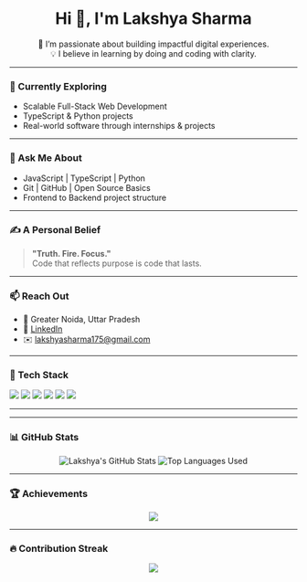<h1 align="center">Hi 👋, I'm Lakshya Sharma</h1>

<p align="center">
  🚀 I’m passionate about building impactful digital experiences.<br>
  💡 I believe in learning by doing and coding with clarity.
</p>

---

### 🌱 Currently Exploring

- Scalable Full-Stack Web Development
- TypeScript & Python projects
- Real-world software through internships & projects

---

### 💬 Ask Me About

- JavaScript | TypeScript | Python
- Git | GitHub | Open Source Basics
- Frontend to Backend project structure

---

### ✍️ A Personal Belief

> **"Truth. Fire. Focus."** <br>
> Code that reflects purpose is code that lasts.

---

### 📫 Reach Out

- 📍 Greater Noida, Uttar Pradesh
- 💼 [LinkedIn](https://www.linkedin.com/in/lakshya-sharma-757238250)
- ✉️ lakshyasharma175@gmail.com

---

### 🧰 Tech Stack

<p>
  <img src="https://img.shields.io/badge/JavaScript-F7DF1E?style=flat-square&logo=javascript&logoColor=black"/>
  <img src="https://img.shields.io/badge/TypeScript-007ACC?style=flat-square&logo=typescript&logoColor=white"/>
  <img src="https://img.shields.io/badge/Python-3776AB?style=flat-square&logo=python&logoColor=white"/>
  <img src="https://img.shields.io/badge/HTML5-E34F26?style=flat-square&logo=html5&logoColor=white"/>
  <img src="https://img.shields.io/badge/CSS3-1572B6?style=flat-square&logo=css3&logoColor=white"/>
  <img src="https://img.shields.io/badge/Git-F05032?style=flat-square&logo=git&logoColor=white"/>
</p>

---

---

### 📊 GitHub Stats

<p align="center">
  <img src="https://github-readme-stats.vercel.app/api?username=llcool&show_icons=true&theme=radical" alt="Lakshya's GitHub Stats" />
  <img src="https://github-readme-stats.vercel.app/api/top-langs/?username=llcool&layout=compact&theme=radical" alt="Top Languages Used" />
</p>

---

### 🏆 Achievements

<p align="center">
  <img src="https://github-profile-trophy.vercel.app/?username=llcool&theme=onedark&row=1&column=6&margin-w=10&no-bg=true" />
</p>

---

### 🔥 Contribution Streak

<p align="center">
  <img src="https://github-readme-streak-stats.herokuapp.com?user=llcool&theme=radical" />
</p>
